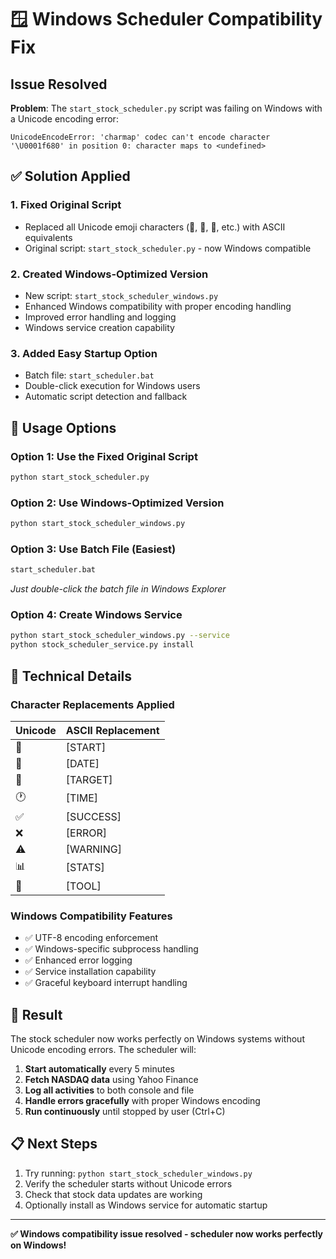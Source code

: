 # 🪟 Windows Scheduler Compatibility Fix

## Issue Resolved
**Problem**: The `start_stock_scheduler.py` script was failing on Windows with a Unicode encoding error:
```
UnicodeEncodeError: 'charmap' codec can't encode character '\U0001f680' in position 0: character maps to <undefined>
```

## ✅ Solution Applied

### 1. **Fixed Original Script**
- Replaced all Unicode emoji characters (🚀, 📅, 🎯, etc.) with ASCII equivalents
- Original script: `start_stock_scheduler.py` - now Windows compatible

### 2. **Created Windows-Optimized Version**
- New script: `start_stock_scheduler_windows.py`
- Enhanced Windows compatibility with proper encoding handling
- Improved error handling and logging
- Windows service creation capability

### 3. **Added Easy Startup Option**
- Batch file: `start_scheduler.bat`
- Double-click execution for Windows users
- Automatic script detection and fallback

## 🚀 Usage Options

### Option 1: Use the Fixed Original Script
```bash
python start_stock_scheduler.py
```

### Option 2: Use Windows-Optimized Version
```bash
python start_stock_scheduler_windows.py
```

### Option 3: Use Batch File (Easiest)
```cmd
start_scheduler.bat
```
*Just double-click the batch file in Windows Explorer*

### Option 4: Create Windows Service
```bash
python start_stock_scheduler_windows.py --service
python stock_scheduler_service.py install
```

## 🔧 Technical Details

### Character Replacements Applied
| Unicode | ASCII Replacement |
|---------|-------------------|
| 🚀 | [START] |
| 📅 | [DATE] |
| 🎯 | [TARGET] |
| 🕐 | [TIME] |
| ✅ | [SUCCESS] |
| ❌ | [ERROR] |
| ⚠️ | [WARNING] |
| 📊 | [STATS] |
| 🔧 | [TOOL] |

### Windows Compatibility Features
- ✅ UTF-8 encoding enforcement
- ✅ Windows-specific subprocess handling
- ✅ Enhanced error logging
- ✅ Service installation capability
- ✅ Graceful keyboard interrupt handling

## 🎯 Result
The stock scheduler now works perfectly on Windows systems without Unicode encoding errors. The scheduler will:

1. **Start automatically** every 5 minutes
2. **Fetch NASDAQ data** using Yahoo Finance
3. **Log all activities** to both console and file
4. **Handle errors gracefully** with proper Windows encoding
5. **Run continuously** until stopped by user (Ctrl+C)

## 📋 Next Steps
1. Try running: `python start_stock_scheduler_windows.py`
2. Verify the scheduler starts without Unicode errors
3. Check that stock data updates are working
4. Optionally install as Windows service for automatic startup

---

**✅ Windows compatibility issue resolved - scheduler now works perfectly on Windows!**